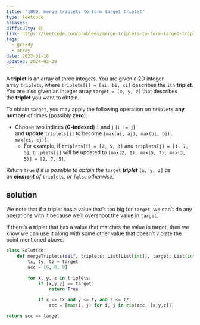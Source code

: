 ```yaml
---
title: "1899. merge triplets to form target triplet"
type: leetcode
aliases: 
difficulty: 🟡
link: https://leetcode.com/problems/merge-triplets-to-form-target-triplet/
tags:
  - greedy
  - array
date: 2023-01-16
updated: 2024-02-29
---
```


A **triplet** is an array of three integers. You are given a 2D integer array `triplets`, where `triplets[i] = [ai, bi, ci]` describes the `ith` **triplet**. You are also given an integer array `target = [x, y, z]` that describes the **triplet** you want to obtain.

To obtain `target`, you may apply the following operation on `triplets` **any number** of times (possibly **zero**):

- Choose two indices (**0-indexed**) `i` and `j` (`i != j`) and **update** `triplets[j]` to become `[max(ai, aj), max(bi, bj), max(ci, cj)]`.
    - For example, if `triplets[i] = [2, 5, 3]` and `triplets[j] = [1, 7, 5]`, `triplets[j]` will be updated to `[max(2, 1), max(5, 7), max(3, 5)] = [2, 7, 5]`.

Return `true` _if it is possible to obtain the_ `target` _**triplet**_ `[x, y, z]` _as an **element** of_ `triplets`_, or_ `false` _otherwise_.

## solution

We note that if a triplet has a value that’s too big for `target`, we can’t do any operations with it because we’ll overshoot the value in `target`.

If there’s a triplet that has a value that matches the value in target, then we know we can use it along with some other value that doesn’t violate the point mentioned above.

```python
class Solution:
	def mergeTriplets(self, triplets: List[List[int]], target: List[int]) -> bool:
		tx, ty, tz = target
		acc = [0, 0, 0]

		for x, y, z in triplets:
			if [x,y,z] == target:
				return True

			if x <= tx and y <= ty and z <= tz:
				acc = [max(i, j) for i, j in zip(acc, [x,y,z])]

return acc == target
```
